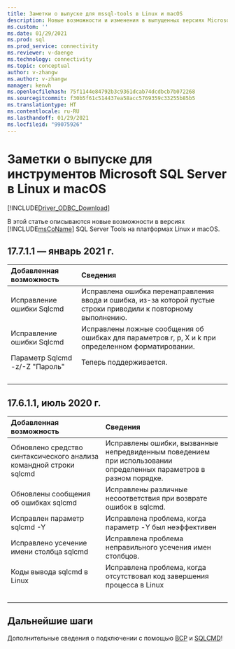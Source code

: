 ```yaml
---
title: Заметки о выпуске для mssql-tools в Linux и macOS
description: Новые возможности и изменения в выпущенных версиях Microsoft SQL Server Tools.
ms.custom: ''
ms.date: 01/29/2021
ms.prod: sql
ms.prod_service: connectivity
ms.reviewer: v-daenge
ms.technology: connectivity
ms.topic: conceptual
author: v-zhangw
ms.author: v-zhangw
manager: kenvh
ms.openlocfilehash: 75f1144e84792b3c9361dcab74dcdbcb7b072268
ms.sourcegitcommit: f30b5f61c514437ea58acc5769359c33255b85b5
ms.translationtype: HT
ms.contentlocale: ru-RU
ms.lasthandoff: 01/29/2021
ms.locfileid: "99075926"
---
```

# <a name="release-notes-for-the-microsoft-sql-server-tools-on-linux-and-macos"></a>Заметки о выпуске для инструментов Microsoft SQL Server в Linux и macOS

[!INCLUDE[Driver_ODBC_Download](../../../includes/driver_odbc_download.md)]

В этой статье описываются новые возможности в версиях [!INCLUDE[msCoName](../../../includes/msconame_md.md)] SQL Server Tools на платформах Linux и macOS.

## <a name="17711-january-2021"></a>17.7.1.1 — январь 2021 г.

| Добавленная возможность | Сведения |
| :------------ | :------ |
| Исправление ошибки Sqlcmd | Исправлена ошибка перенаправления ввода и ошибка, из-за которой пустые строки приводили к повторному выполнению. |
| Исправление ошибки Sqlcmd | Исправлены ложные сообщения об ошибках для параметров r, p, X и k при определенном форматировании. |
| Параметр Sqlcmd -z/-Z "Пароль" | Теперь поддерживается. |
| &nbsp; | &nbsp; |

## <a name="17611-july-2020"></a>17.6.1.1, июль 2020 г.

| Добавленная возможность | Сведения |
| :------------ | :------ |
| Обновлено средство синтаксического анализа командной строки sqlcmd | Исправлены ошибки, вызванные непредвиденным поведением при использовании определенных параметров в разном порядке. |
| Обновлены сообщения об ошибках sqlcmd | Исправлены различные несоответствия при возврате ошибок в sqlcmd. |
| Исправлен параметр sqlcmd -Y | Исправлена проблема, когда параметр -Y был неэффективен |
| Исправлено усечение имени столбца sqlcmd | Исправлена проблема неправильного усечения имен столбцов. |
| Коды вывода sqlcmd в Linux | Исправлена проблема, когда отсутствовал код завершения процесса в Linux |
| &nbsp; | &nbsp; |

## <a name="next-steps"></a>Дальнейшие шаги

Дополнительные сведения о подключении с помощью [BCP](connecting-with-bcp.md) и [SQLCMD](connecting-with-sqlcmd.md)!
